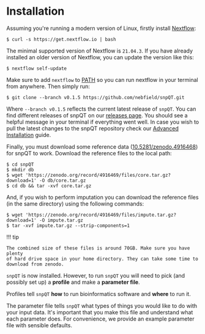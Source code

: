 # Installation

Assuming you're running a modern version of Linux, firstly install
[Nextflow](https://www.nextflow.io):

```
$ curl -s https://get.nextflow.io | bash 
```

The minimal supported version of Nextflow is `21.04.3`. If you have already installed an older version of Nextflow, 
you can update the version like this:

```
$ nextflow self-update 
```

Make sure to add `nextflow` to [PATH](https://unix.stackexchange.com/a/26059) so
you can run nextflow in your terminal from anywhere. Then simply run:

```
$ git clone --branch v0.1.5 https://github.com/nebfield/snpQT.git
```

Where `--branch v0.1.5` reflects the current latest release of `snpQT`. You can find different
releases of snpQT on our [releases
page](https://github.com/nebfield/snpQT/releases).  You should see a helpful
message in your terminal if everything went well. In case you wish to pull the latest changes to the snpQT 
repository check our [Advanced Installation](https://snpqt.readthedocs.io/en/latest/quickstart/installation/) guide.

Finally, you must download some reference data
([10.5281/zenodo.4916468](https://doi.org/10.5281/zenodo.4916468)) for snpQT to
work. Download the reference files to the local path:

```
$ cd snpQT
$ mkdir db
$ wget 'https://zenodo.org/record/4916469/files/core.tar.gz?download=1' -O db/core.tar.gz
$ cd db && tar -xvf core.tar.gz 
```

And, if you wish to perform imputation you can download the reference files (in the same directory) using the following commands:

```
$ wget 'https://zenodo.org/record/4916469/files/impute.tar.gz?download=1' -O impute.tar.gz
$ tar -xvf impute.tar.gz --strip-components=1 
```

!!! tip

    The combined size of these files is around 70GB. Make sure you have plenty
    of hard drive space in your home directory. They can take some time to
    download from zenodo.

`snpQT` is now installed. However, to run `snpQT` you will need to pick (and
possibly set up) a **profile** and make a **parameter file**.

Profiles tell `snpQT` **how** to run bioinformatics software and **where** to
run it.

The parameter file tells `snpQT` what types of things you would like to do with
your input data. It's important that you make this file and understand what each
parameter does. For convenience, we provide an example parameter file with
sensible defaults.

